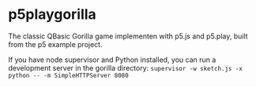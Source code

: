 # p5playgorilla

The classic QBasic Gorilla game implementen with p5.js and p5.play, built from the p5 example project. 

If you have node supervisor and Python installed, you can run a development server in the gorilla directory:
```supervisor -w sketch.js -x python -- -m SimpleHTTPServer 8080```



